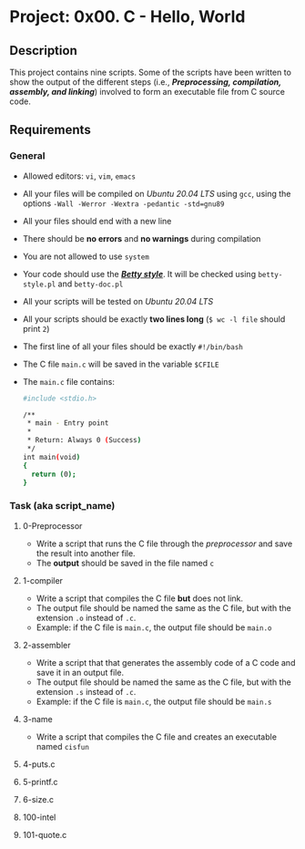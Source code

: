 # Project: 0x00. C - Hello, World

## Description

This project contains nine scripts. Some of the scripts have been written to show the output of the different steps (i.e., ***Preprocessing, compilation, assembly, and linking***) involved to form an executable file from C source code.

## Requirements

### General
* Allowed editors: `vi`, `vim`, `emacs`
* All your files will be compiled on _Ubuntu 20.04 LTS_ using `gcc`, using the options `-Wall -Werror -Wextra -pedantic -std=gnu89`
* All your files should end with a new line
* There should be **no errors** and **no warnings** during compilation
* You are not allowed to use `system`
* Your code should use the [***Betty style***](https://github.com/holbertonschool/Betty/wiki). It will be checked using `betty-style.pl` and `betty-doc.pl`
* All your scripts will be tested on _Ubuntu 20.04 LTS_
* All your scripts should be exactly **two lines long** (`$ wc -l file` should print `2`)
* The first line of all your files should be exactly `#!/bin/bash`
* The C file `main.c` will be saved in the variable `$CFILE`
* The `main.c` file contains:

  ```sh
  #include <stdio.h>

  /**
   * main - Entry point
   *
   * Return: Always 0 (Success)
   */
  int main(void)
  {
    return (0);
  }
  ```
  
### Task (aka script_name)

1. 0-Preprocessor
   * Write a script that runs the C file through the _preprocessor_ and save the result into another file.
   * The **output** should be saved in the file named `c`
2. 1-compiler
   * Write a script that compiles the C file **but** does not link.
   * The output file should be named the same as the C file, but with the extension `.o` instead of `.c`.
   * Example: if the C file is `main.c`, the output file should be `main.o`
3. 2-assembler
   * Write a script that that generates the assembly code of a C code and save it in an output file.
   * The output file should be named the same as the C file, but with the extension `.s` instead of `.c`.
   * Example: if the C file is `main.c`, the output file should be `main.s`  
4. 3-name
   * Write a script that compiles the C file and creates an executable named `cisfun`
5. 4-puts.c

6. 5-printf.c

7. 6-size.c

8. 100-intel

9. 101-quote.c
